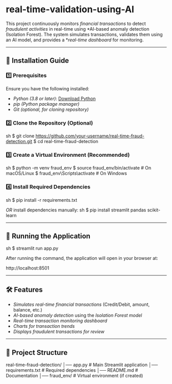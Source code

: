 # real-time-validation-using-AI

This project continuously monitors *financial transactions* to detect *fraudulent activities* in real-time using *AI-based anomaly detection (Isolation Forest). The system simulates transactions, validates them using an AI model, and provides a **real-time dashboard* for monitoring.

---

## 🔧 Installation Guide

### 1️⃣ Prerequisites
Ensure you have the following installed:
- *Python (3.8 or later)*: [Download Python](https://www.python.org/downloads/)
- *pip (Python package manager)*
- *Git (optional, for cloning repository)*

### 2️⃣ Clone the Repository (Optional)
sh
$ git clone https://github.com/your-username/real-time-fraud-detection.git
$ cd real-time-fraud-detection


### 3️⃣ Create a Virtual Environment (Recommended)
sh
$ python -m venv fraud_env
$ source fraud_env/bin/activate  # On macOS/Linux
$ fraud_env\Scripts\activate  # On Windows


### 4️⃣ Install Required Dependencies
sh
$ pip install -r requirements.txt

*OR* install dependencies manually:
sh
$ pip install streamlit pandas scikit-learn


---

## 🚀 Running the Application
sh
$ streamlit run app.py


After running the command, the application will open in your browser at:

http://localhost:8501


---

## 🛠️ Features
- *Simulates real-time financial transactions* (Credit/Debit, amount, balance, etc.)
- *AI-based anomaly detection* using the *Isolation Forest model*
- *Real-time transaction monitoring dashboard*
- *Charts for transaction trends*
- *Displays fraudulent transactions for review*

---

## 📂 Project Structure

real-time-fraud-detection/
│── app.py                # Main Streamlit application
│── requirements.txt      # Required dependencies
│── README.md             # Documentation
│── fraud_env/            # Virtual environment (if created)
